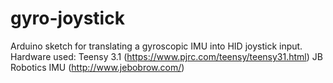 gyro-joystick
=============

Arduino sketch for translating a gyroscopic IMU into HID joystick input.
Hardware used:
Teensy 3.1 (https://www.pjrc.com/teensy/teensy31.html)
JB Robotics IMU (http://www.jebobrow.com/)
